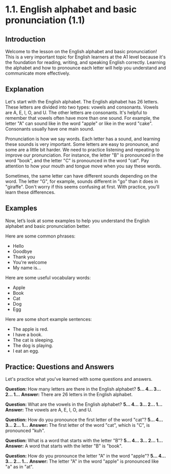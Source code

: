 # 1.1. English alphabet and basic pronunciation (1.1)

## Introduction

Welcome to the lesson on the English alphabet and basic pronunciation! This is a very important topic for English learners at the A1 level because it's the foundation for reading, writing, and speaking English correctly. Learning the alphabet and how to pronounce each letter will help you understand and communicate more effectively.

## Explanation

Let's start with the English alphabet. The English alphabet has 26 letters. These letters are divided into two types: vowels and consonants. Vowels are A, E, I, O, and U. The other letters are consonants. It's helpful to remember that vowels often have more than one sound. For example, the letter "A" can sound like in the word "apple" or like in the word "cake". Consonants usually have one main sound.

Pronunciation is how we say words. Each letter has a sound, and learning these sounds is very important. Some letters are easy to pronounce, and some are a little bit harder. We need to practice listening and repeating to improve our pronunciation. For instance, the letter "B" is pronounced in the word "book", and the letter "C" is pronounced in the word "cat". Pay attention to how your mouth and tongue move when you say these words.

Sometimes, the same letter can have different sounds depending on the word. The letter "G", for example, sounds different in "go" than it does in "giraffe". Don't worry if this seems confusing at first. With practice, you'll learn these differences.

## Examples

Now, let’s look at some examples to help you understand the English alphabet and basic pronunciation better.

Here are some common phrases:

*   Hello
*   Goodbye
*   Thank you
*   You're welcome
*   My name is...

Here are some useful vocabulary words:

*   Apple
*   Book
*   Cat
*   Dog
*   Egg

Here are some short example sentences:

*   The apple is red.
*   I have a book.
*   The cat is sleeping.
*   The dog is playing.
*   I eat an egg.

## Practice: Questions and Answers

Let's practice what you've learned with some questions and answers.

**Question:** How many letters are there in the English alphabet?
**5... 4... 3... 2... 1...**
**Answer:** There are 26 letters in the English alphabet.

**Question:** What are the vowels in the English alphabet?
**5... 4... 3... 2... 1...**
**Answer:** The vowels are A, E, I, O, and U.

**Question:** How do you pronounce the first letter of the word "cat"?
**5... 4... 3... 2... 1...**
**Answer:** The first letter of the word "cat", which is "C", is pronounced "kuh".

**Question:** What is a word that starts with the letter "B"?
**5... 4... 3... 2... 1...**
**Answer:** A word that starts with the letter "B" is "book".

**Question:** How do you pronounce the letter "A" in the word "apple"?
**5... 4... 3... 2... 1...**
**Answer:** The letter "A" in the word "apple" is pronounced like "a" as in "at".
